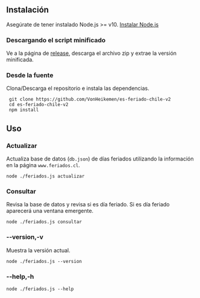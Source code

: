 ## Instalación

Asegúrate de tener instalado Node.js >= v10. [Instalar Node.js](https://nodejs.org/en/download/package-manager/)

### Descargando el script minificado

Ve a la página de [release](https://github.com/VonHeikemen/es-feriado-chile-v2/releases), descarga el archivo zip y extrae la versión minificada.

### Desde la fuente

Clona/Descarga el repositorio e instala las dependencias.

```
 git clone https://github.com/VonHeikemen/es-feriado-chile-v2
 cd es-feriado-chile-v2
 npm install
```

## Uso

### Actualizar

Actualiza base de datos (`db.json`) de días feriados utilizando la información en la página `www.feriados.cl`.

```
node ./feriados.js actualizar
```

### Consultar

Revisa la base de datos y revisa si es día feriado. Si es día feriado aparecerá una ventana emergente.

```
node ./feriados.js consultar
```

### --version,-v

Muestra la versión actual.

```
node ./feriados.js --version
```

### --help,-h

```
node ./feriados.js --help
```

